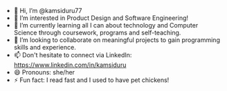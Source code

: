 - 👋 Hi, I’m @kamsiduru77
- 👀 I’m interested in Product Design and Software Engineering!
- 🌱 I’m currently learning all I can about technology and Computer Science through coursework, programs and self-teaching.
- 💞️ I’m looking to collaborate on meaningful projects to gain programming skills and experience.
- 📫 Don't hesitate to connect via LinkedIn: https://www.linkedin.com/in/kamsiduru
- 😄 Pronouns: she/her
- ⚡ Fun fact: I read fast and I used to have pet chickens!

<!---
kamsiduru77/kamsiduru77 is a ✨ special ✨ repository because its `README.md` (this file) appears on your GitHub profile.
You can click the Preview link to take a look at your changes.
--->
